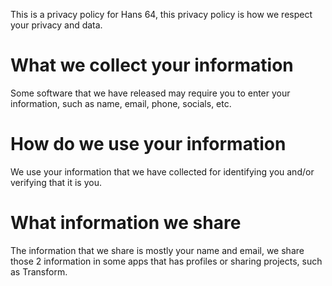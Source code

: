 This is a privacy policy for Hans 64, this privacy policy is how we respect your privacy and data.

# What we collect your information
Some software that we have released may require you to enter your information, such as name, email, phone, socials, etc.

# How do we use your information
We use your information that we have collected for identifying you and/or verifying that it is you.

# What information we share
The information that we share is mostly your name and email, we share those 2 information in some apps that has profiles or sharing projects, such as Transform.
